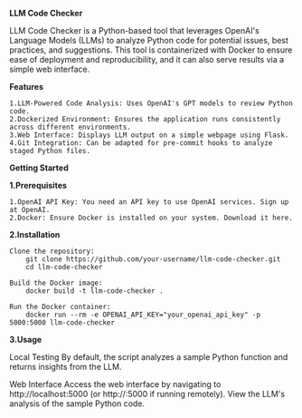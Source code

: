 **LLM Code Checker**

LLM Code Checker is a Python-based tool that leverages OpenAI's Language Models (LLMs) to analyze Python code for potential issues, best practices, and suggestions. This tool is containerized with Docker to ensure ease of deployment and reproducibility, and it can also serve results via a simple web interface.

**Features**
    
    1.LLM-Powered Code Analysis: Uses OpenAI's GPT models to review Python code.
    2.Dockerized Environment: Ensures the application runs consistently across different environments.
    3.Web Interface: Displays LLM output on a simple webpage using Flask.
    4.Git Integration: Can be adapted for pre-commit hooks to analyze staged Python files.

**Getting Started**

**1.Prerequisites**
    
    1.OpenAI API Key: You need an API key to use OpenAI services. Sign up at OpenAI.
    2.Docker: Ensure Docker is installed on your system. Download it here.

**2.Installation**
    
    Clone the repository:
        git clone https://github.com/your-username/llm-code-checker.git
        cd llm-code-checker

    Build the Docker image:
        docker build -t llm-code-checker .

    Run the Docker container:
        docker run --rm -e OPENAI_API_KEY="your_openai_api_key" -p 5000:5000 llm-code-checker

**3.Usage**

Local Testing
   By default, the script analyzes a sample Python function and returns insights from the LLM.

Web Interface
    Access the web interface by navigating to http://localhost:5000 (or http://<your-ip>:5000 if running remotely).
    View the LLM's analysis of the sample Python code.
